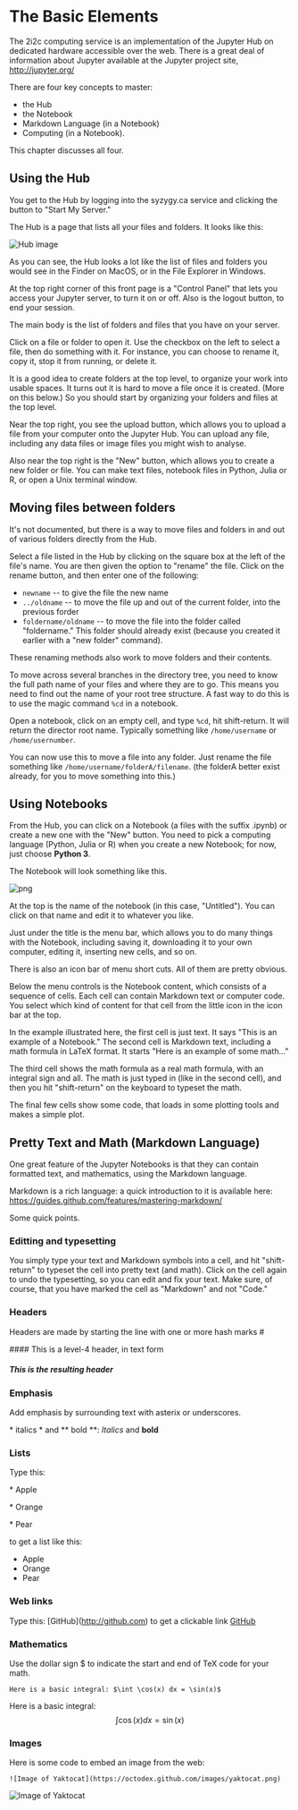 # The Basic Elements

The 2i2c computing service is an implementation of the Jupyter Hub on
dedicated hardware accessible over the web. There is a great deal of information
about Jupyter available at the Jupyter project site, http://jupyter.org/

There are four key concepts to master:

  - the Hub
  - the Notebook
  - Markdown Language (in a Notebook) 
  - Computing (in a Notebook).

This chapter discusses all four.

## Using the Hub

You get to the Hub by logging into the syzygy.ca service and clicking the button
to "Start My Server."

The Hub is a page that lists all your files and folders. It looks like this:

![Hub image](../images/Hub.png)

As you can see, the Hub looks a lot like the list of files and folders you would
see in the Finder on MacOS, or in the File Explorer in Windows. 

At the top right corner of this front page is a "Control Panel" that lets you
access your Jupyter server, to turn it on or off. Also is the logout button, to
end your session.

The main body is the list of folders and files that you have on your server. 

Click on a file or folder to open it. Use the checkbox on the left to select a
file, then do something with it. For instance, you can choose to rename it, copy
it, stop it from running, or delete it.


It is a good idea to create folders at the top level, to organize your work into
usable spaces. It turns out it is hard to move a file once it is created. (More
on this below.) So you should start by organizing your folders and files at the
top level.

Near the top right, you see the upload button, which allows you to upload a file
from your computer onto the Jupyter Hub. You can upload any file, including any
data files or image files you might wish to analyse.

Also near the top right is the "New" button, which allows you to create a new
folder or file. You can make text files, notebook files in Python, Julia or R,
or open a Unix terminal window. 

## Moving files between folders
It's not documented, but there is a way to move files and folders in and out of
various folders directly from the Hub.

Select a file listed in the Hub by clicking on the square box at the left of the
file's name. You are then given the option to "rename" the file. Click on the
rename button, and then enter one of the following:

  - `newname`  -- to give the file the new name
  - `../oldname` -- to move the file up and out of the current folder, into the
    previous forder
  - `foldername/oldname` -- to move the file into the folder called "foldername."
    This folder should already exist (because you created it earlier with a "new
    folder" command).

These renaming methods also work to move folders and their contents.

To move across several branches in the directory tree, you need to know the full
path name of your files and where they are to go. This means you need to find
out the name of your root tree structure. A fast way to do this is to use the
magic command `%cd` in a notebook.

Open a notebook, click on an empty cell, and type `%cd`, hit shift-return. It
will return the director root name. Typically something like `/home/username` or
`/home/usernumber`.

You can now use this to move a file into any folder. Just rename the file
something like `/home/username/folderA/filename`. (the folderA better exist
already, for you to move something into this.)



## Using Notebooks

From the Hub, you can click on a Notebook (a files with the suffix .ipynb) or
create a new one with the "New" button. You need to pick a computing language
(Python, Julia or R) when you create a new Notebook; for now, just choose
**Python 3**.

The Notebook will look something like this. 

![png](../images/Notebook.png)

At the top is the name of the notebook (in this case, "Untitled"). You can click
on that name and edit it to whatever you like. 

Just under the title is the menu bar, which allows you to do many things with
the Notebook, including saving it, downloading it to your own computer, editing
it, inserting new cells, and so on. 

There is also an icon bar of menu short cuts. All of them are pretty obvious. 

Below the menu controls is the Notebook content, which consists of a sequence of
cells. Each cell can contain Markdown text or computer code. You select which
kind of content for that cell from the little icon in the icon bar at the top.  

In the example illustrated here, the first cell is just text. It says "This is
an example of a Notebook." The second cell is Markdown text, including a math
formula in LaTeX format. It starts "Here is an example of some math..."

The third cell shows the math formula as a real math formula, with an integral
sign and all. The math is just typed in (like in the second cell), and then you
hit "shift-return" on the keyboard to typeset the math. 

The final few cells show some code, that loads in some plotting tools and makes
a simple plot. 

  


## Pretty Text and Math (Markdown Language)

One great feature of the Jupyter Notebooks is that they can contain formatted
text, and mathematics, using the Markdown language.

Markdown is a rich language: a quick introduction to it is available here:
https://guides.github.com/features/mastering-markdown/

Some quick points.

### Editting and typesetting

You simply type your text and Markdown symbols into a cell, and hit
"shift-return" to typeset the cell into pretty text (and math). Click on the
cell again to undo the typesetting, so you can edit and fix your text. Make
sure, of course, that you have marked the cell as "Markdown" and not "Code."

### Headers

Headers are made by starting the line with one or more hash marks \#

\#### This is a level-4 header, in text form
##### This is the resulting header

### Emphasis

Add emphasis by surrounding text with asterix or underscores.

\* italics \* and \*\* bold \*\*:  *Italics* and **bold**

### Lists
Type this:

\* Apple

\* Orange

\* Pear

to get a list like this:

* Apple
* Orange
* Pear


### Web links

Type this: \[GitHub](http://github.com)
to get a clickable link [GitHub](http://github.com)

### Mathematics

Use the dollar sign \$ to indicate the start and end of TeX code for your math.

```
Here is a basic integral: $\int \cos(x) dx = \sin(x)$
```
Here is a basic integral: $$\int \cos(x) dx = 
\sin(x)$$

### Images

Here is some code to embed an image from the web:
```
![Image of Yaktocat](https://octodex.github.com/images/yaktocat.png)
```

![Image of Yaktocat](https://octodex.github.com/images/yaktocat.png)
